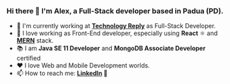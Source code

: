 ### Hi there 👋 I'm Alex, a Full-Stack developer based in Padua (PD).

- 💼 I'm currently working at **[Technology Reply](https://www.reply.com/technology-reply/en/)** as Full-Stack Developer.
- 🧠 I love working as Front-End developer, especially using **React** ⚛️ and **[MERN](https://www.mongodb.com/mern-stack)** stack.
- 📚 I am **Java SE 11 Developer** and **MongoDB Associate Developer** certified
- ❤️ I love Web and Mobile Development worlds.
- 📫 How to reach me: **[LinkedIn](https://www.linkedin.com/in/alex-dametto-368b7919b/) 🔗**

<!--
**DaMeX97/DaMeX97** is a ✨ _special_ ✨ repository because its `README.md` (this file) appears on your GitHub profile.

Here are some ideas to get you started:

- 🔭 I’m currently working on ...
- 🌱 I’m currently learning ...
- 👯 I’m looking to collaborate on ...
- 🤔 I’m looking for help with ...
- 💬 Ask me about ...
- 📫 How to reach me: ...
- 😄 Pronouns: ...
- ⚡ Fun fact: ...
-->
